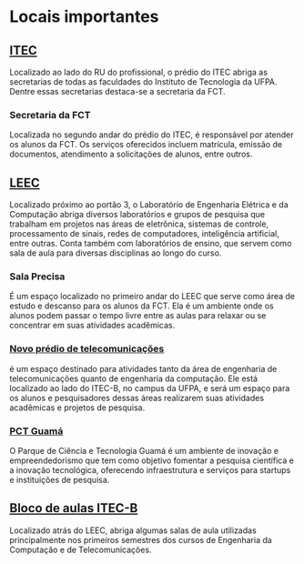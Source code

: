# <a name="_heading=h.4kkwu7r1lm90"></a>Locais importantes
## <a name="_heading=h.4gmtalmu6wbd"></a>[ITEC](https://maps.app.goo.gl/4A9wm1TsyHaKqKNj8)
Localizado ao lado do RU do profissional, o prédio do ITEC abriga as secretarias de todas as faculdades do Instituto de Tecnologia da UFPA. Dentre essas secretarias destaca-se a secretaria da FCT.
### <a name="_heading=h.defv5l2wg513"></a>Secretaria da FCT
Localizada no segundo andar do prédio do ITEC, é responsável por atender os alunos da FCT. Os serviços oferecidos incluem matrícula, emissão de documentos, atendimento a solicitações de alunos, entre outros.
## <a name="_heading=h.p9bg4sjuvpbp"></a>[LEEC](https://maps.app.goo.gl/2jkkQ1HrayHZXx638)
Localizado próximo ao portão 3, o Laboratório de Engenharia Elétrica e da Computação abriga diversos laboratórios e grupos de pesquisa que trabalham em projetos nas áreas de eletrônica, sistemas de controle, processamento de sinais, redes de computadores, inteligência artificial, entre outras. Conta também com laboratórios de ensino, que servem como sala de aula para diversas disciplinas ao longo do curso.
### <a name="_heading=h.71go32975jdx"></a>Sala Precisa
É um espaço localizado no primeiro andar do LEEC que serve como área de estudo e descanso para os alunos da FCT. Ela é um ambiente onde os alunos podem passar o tempo livre entre as aulas para relaxar ou se concentrar em suas atividades acadêmicas.
### <a name="_heading=h.ngkb05rll1p0"></a>[Novo prédio de telecomunicações](https://maps.app.goo.gl/iYPmSofRnzeuX5Nw6)
é um espaço destinado para atividades tanto da área de engenharia de telecomunicações quanto de engenharia da computação. Ele está localizado ao lado do ITEC-B, no campus da UFPA, e será um espaço para os alunos e pesquisadores dessas áreas realizarem suas atividades acadêmicas e projetos de pesquisa.
### <a name="_heading=h.ld6ixupl6cfw"></a>[PCT Guamá](https://maps.app.goo.gl/ymnbRkrxRm5ZnPvX9)
O Parque de Ciência e Tecnologia Guamá é um ambiente de inovação e empreendedorismo que tem como objetivo fomentar a pesquisa científica e a inovação tecnológica, oferecendo infraestrutura e serviços para startups e instituições de pesquisa.

## <a name="_heading=h.ko4cy8cmnr86"></a>[Bloco de aulas ITEC-B](https://maps.app.goo.gl/5efiaN8C2PZWQjm17)
Localizado atrás do LEEC, abriga algumas salas de aula utilizadas principalmente nos primeiros semestres dos cursos de Engenharia da Computação e de Telecomunicações.